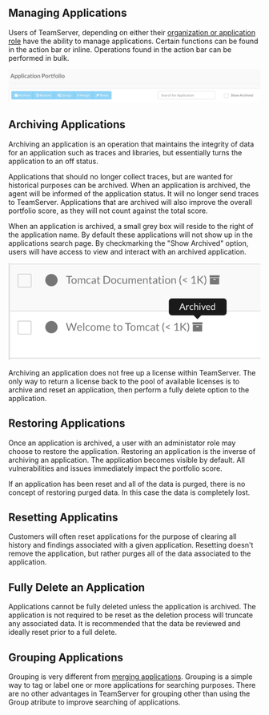 <!--
title: "Managing Applications"
description: "Overview of the core operations for an application from the action bar."
-->

## Managing Applications
Users of TeamServer, depending on either their [organization or application role](user_tsguideset.html#roles) have the ability to manage applications. Certain functions can be found in the action bar or inline. Operations found in the action bar can be performed in bulk.

<a href="assets/images/Application_Action_Bar.png" rel="lightbox" title="Application Action Bar"><img class="thumbnail" src="assets/images/Application_Action_Bar.png"/></a>

## Archiving Applications
Archiving an application is an operation that maintains the integrity of data for an application such as traces and libraries, but essentially turns the application to an off status.

Applications that should no longer collect traces, but are wanted for historical purposes can be archived. When an application is archived, the agent will be informed of the application status. It will no longer send traces to TeamServer. Applications that are archived will also improve the overall portfolio score, as they will not count against the total score. 

When an application is archived, a small grey box will reside to the right of the application name. By default these applications will not show up in the applications search page. By checkmarking the "Show Archived" option, users will have access to view and interact with an archived application.

<a href="assets/images/Archived_App.png" rel="lightbox" title="Example Archived Application"><img class="thumbnail" src="assets/images/Archived_App.png"/></a>

Archiving an application does not free up a license within TeamServer. The only way to return a license back to the pool of available licenses is to archive and reset an application, then perform a fully delete option to the application.

## Restoring Applications
Once an application is archived, a user with an administator role may choose to restore the application. Restoring an application is the inverse of archiving an application. The application becomes visible by default. All vulnerabilities and issues immediately impact the portfolio score.

If an application has been reset and all of the data is purged, there is no concept of restoring purged data. In this case the data is completely lost.

## Resetting Applicatins
Customers will often reset applications for the purpose of clearing all history and findings associated with a given application. Resetting doesn't remove the application, but rather purges all of the data associated to the application.


## Fully Delete an Application 
Applications cannot be fully deleted unless the application is archived. The application is not required to be reset as the deletion process will truncate any associated data. It is recommended that the data be reviewed and ideally reset prior to a full delete. 


## Grouping Applications
Grouping is very different from [merging applications](). Grouping is a simple way to tag or label one or more applications for searching purposes. There are no other advantages in TeamServer for grouping other than using the Group atribute to improve searching of applications.
